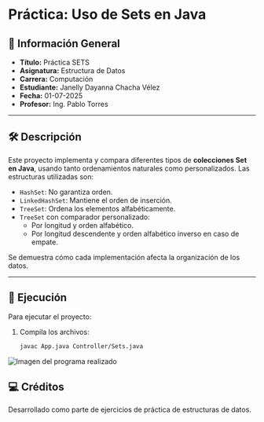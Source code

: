 # Práctica: Uso de Sets en Java

## 📌 Información General

- **Título:** Práctica SETS  
- **Asignatura:** Estructura de Datos  
- **Carrera:** Computación  
- **Estudiante:** Janelly Dayanna Chacha Vélez
- **Fecha:** 01-07-2025  
- **Profesor:** Ing. Pablo Torres  

---

## 🛠️ Descripción

Este proyecto implementa y compara diferentes tipos de **colecciones Set en Java**, usando tanto ordenamientos naturales como personalizados. Las estructuras utilizadas son:

- `HashSet`: No garantiza orden.
- `LinkedHashSet`: Mantiene el orden de inserción.
- `TreeSet`: Ordena los elementos alfabéticamente.
- `TreeSet` con comparador personalizado:
  - Por longitud y orden alfabético.
  - Por longitud descendente y orden alfabético inverso en caso de empate.

Se demuestra cómo cada implementación afecta la organización de los datos.

---

## 🚀 Ejecución

Para ejecutar el proyecto:

1. Compila los archivos:
   ```bash
   javac App.java Controller/Sets.java

![Imagen del programa realizado
](image.png)

## 💻 Créditos

Desarrollado como parte de ejercicios de práctica de estructuras de datos.